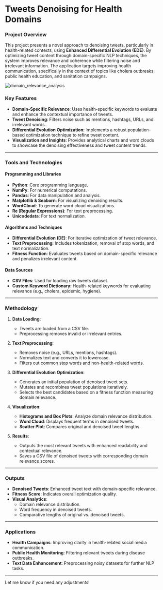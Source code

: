 # Tweets Denoising for Health Domains

### Project Overview
This project presents a novel approach to denoising tweets, particularly in health-related contexts, using **Enhanced Differential Evolution (EDE)**. By optimizing tweet content through domain-specific NLP techniques, the system improves relevance and coherence while filtering noise and irrelevant information. The application targets improving health communication, specifically in the context of topics like cholera outbreaks, public health education, and sanitation campaigns.

![domain_relevance_analysis](https://github.com/user-attachments/assets/c0c3a48f-d424-4832-b986-645b56f8d367)



### Key Features
- **Domain-Specific Relevance**: Uses health-specific keywords to evaluate and enhance the contextual importance of tweets.
- **Tweet Denoising**: Filters noise such as mentions, hashtags, URLs, and irrelevant words.
- **Differential Evolution Optimization**: Implements a robust population-based optimization technique to refine tweet content.
- **Visualization and Insights**: Provides analytical charts and word clouds to showcase the denoising effectiveness and tweet content trends.

---

### Tools and Technologies
#### Programming and Libraries
- **Python**: Core programming language.
- **NumPy**: For numerical computations.
- **Pandas**: For data manipulation and analysis.
- **Matplotlib & Seaborn**: For visualizing denoising results.
- **WordCloud**: To generate word cloud visualizations.
- **Re (Regular Expressions)**: For text preprocessing.
- **Unicodedata**: For text normalization.

#### Algorithms and Techniques
- **Differential Evolution (DE)**: For iterative optimization of tweet relevance.
- **Text Preprocessing**: Includes tokenization, removal of stop words, and text normalization.
- **Fitness Function**: Evaluates tweets based on domain-specific relevance and penalizes irrelevant content.

#### Data Sources
- **CSV Files**: Used for loading raw tweets dataset.
- **Custom Keyword Dictionary**: Health-related keywords for evaluating relevance (e.g., cholera, epidemic, hygiene).

---

### Methodology
1. **Data Loading**:
   - Tweets are loaded from a CSV file.
   - Preprocessing removes invalid or irrelevant entries.

2. **Text Preprocessing**:
   - Removes noise (e.g., URLs, mentions, hashtags).
   - Normalizes text and converts it to lowercase.
   - Filters out common stop words and non-health-related words.

3. **Differential Evolution Optimization**:
   - Generates an initial population of denoised tweet sets.
   - Mutates and recombines tweet populations iteratively.
   - Selects the best candidates based on a fitness function measuring domain relevance.

4. **Visualization**:
   - **Histograms and Box Plots**: Analyze domain relevance distribution.
   - **Word Cloud**: Displays frequent terms in denoised tweets.
   - **Scatter Plot**: Compares original and denoised tweet lengths.

5. **Results**:
   - Outputs the most relevant tweets with enhanced readability and contextual relevance.
   - Saves a CSV file of denoised tweets with corresponding domain relevance scores.

---


### Outputs
- **Denoised Tweets**: Enhanced tweet text with domain-specific relevance.
- **Fitness Score**: Indicates overall optimization quality.
- **Visual Analytics**:
  - Domain relevance distribution.
  - Word frequency in denoised tweets.
  - Comparative lengths of original vs. denoised tweets.

---

### Applications
- **Health Campaigns**: Improving clarity in health-related social media communication.
- **Public Health Monitoring**: Filtering relevant tweets during disease outbreaks.
- **Text Data Enhancement**: Preprocessing noisy datasets for further NLP tasks.

---

Let me know if you need any adjustments!
